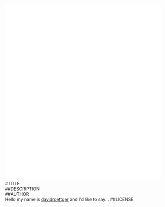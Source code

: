 ![fritzing-layout](fritzing-layout.png)  
![image](screenshot.png)  
#TITLE  
##DESCRIPTION  
##AUTHOR  
Hello my name is [davidroettger](https://github.com/davidroettger) and I'd like to say... 
##LICENSE  
